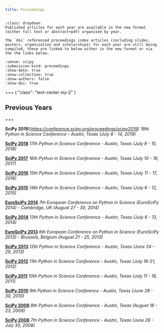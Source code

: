 ```yaml
---
title: Proceedings
---
```


```{note}
:class: dropdown
Published articles for each year are available in the new format (either full text or abstract+pdf) organised by year.

The `doi` referenced proceedings index articles (including slides, posters, organization and scholarships) for each year are still being compiled, these are linked to below either in the new format or via the the links below.
```

```{cn:articles}
:venue: scipy
:submission-kind: proceedings
:show-date: true
:show-collection: true
:show-authors: false
:show-doi: true
```

+++ { "class": "text-center my-2" }

## Previous Years

+++

**SciPy 2019**](https://conference.scipy.org/proceedings/scipy2019) _18th Python in Science Conference - Austin, Texas (July 8 - 14, 2019)_

[**SciPy 2018**](https://conference.scipy.org/proceedings/scipy2018) _17th Python in Science Conference - Austin, Texas (July 9 - 15, 2018)_

[**SciPy 2017**](https://conference.scipy.org/proceedings/scipy2017) _16th Python in Science Conference - Austin, Texas (July 10 - 16, 2017)_

[**SciPy 2016**](https://conference.scipy.org/proceedings/scipy2016) _15th Python in Science Conference - Austin, Texas (July 11 - 17, 2016)_

[**SciPy 2015**](https://conference.scipy.org/proceedings/scipy2015) _14th Python in Science Conference - Austin, Texas (July 6 - 12, 2015)_

[**EuroSciPy 2014**](http://arxiv.org/abs/1412.7030) _7th European Conference on Python in Science (EuroSciPy 2014) - Cambridge, UK (August 27 - 30, 2014)_

[**SciPy 2014**](https://conference.scipy.org/proceedings/scipy2014) _13th Python in Science Conference - Austin, Texas (July 6 - 13, 2014)_

[**EuroSciPy 2013**](http://arxiv.org/abs/1405.0166) _6th European Conference on Python in Science (EuroSciPy 2013) - Brussels, Belgium (August 21 - 25, 2013)_

[**SciPy 2013**](https://conference.scipy.org/proceedings/scipy2013) _12th Python in Science Conference - Austin, Texas (June 24 - 29, 2013)_

[**SciPy 2012**](https://conference.scipy.org/proceedings/scipy2012) _11th Python in Science Conference - Austin, Texas (July 16-21, 2012)_

[**SciPy 2011**](https://conference.scipy.org/proceedings/scipy2011) _10th Python in Science Conference - Austin, Texas (July 11 - 16, 2011)_

[**SciPy 2010**](https://conference.scipy.org/proceedings/scipy2010) _9th Python in Science Conference - Austin, Texas (June 28 - 30, 2010)_

[**SciPy 2009**](https://conference.scipy.org/proceedings/scipy2009) _8th Python in Science Conference - Austin, Texas (August 18 - 23, 2009)_

[**SciPy 2008**](https://conference.scipy.org/proceedings/scipy2008) _7th Python in Science Conference - Austin, Texas (June 28 - July 30, 2008)_
